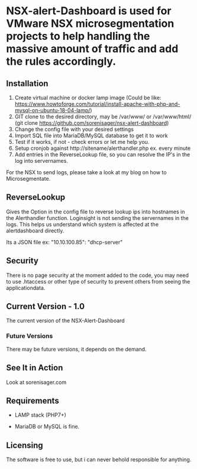 # NSX-alert-Dashboard is used for VMware NSX microsegmentation projects to help handling the massive amount of traffic and add the rules accordingly.

## Installation
1. Create virtual machine or docker lamp image (Could be like: https://www.howtoforge.com/tutorial/install-apache-with-php-and-mysql-on-ubuntu-18-04-lamp/)
2. GIT clone to the desired directory, may be /var/www/ or /var/www/html/ (git clone https://github.com/sorenisager/nsx-alert-dashboard)
3. Change the config file with your desired settings
4. Import SQL file into MariaDB/MySQL database to get it to work
5. Test if it works, if not - check errors or let me help you.
6. Setup cronjob against http://sitename/alerthandler.php ex. every minute
7. Add entries in the ReverseLookup file, so you can resolve the IP's in the log into servernames.

For the NSX to send logs, please take a look at my blog on how to Microsegmentate.

## ReverseLookup
Gives the Option in the config file to reverse lookup ips into hostnames in the Alerthandler function. Loginsight is not sending the servernames in the logs. This helps us understand which system is affected at the alertdashboard directly.

Its a JSON file ex:
"10.10.100.85": "dhcp-server"

## Security
There is no page security at the moment added to the code, you may need to use .htaccess or other type of security to prevent others from seeing the applicationdata.

## Current Version - 1.0

The current version of the NSX-Alert-Dashboard

### Future Versions

There may be future versions, it depends on the demand.

## See It in Action

Look at sorenisager.com

## Requirements

* LAMP stack (PHP7+)
- MariaDB or MySQL is fine.

## Licensing

The software is free to use, but i can never behold responsible for anything.
